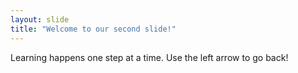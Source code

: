 ```yaml
---
layout: slide
title: "Welcome to our second slide!"
---
```

Learning happens one step at a time.
Use the left arrow to go back!
